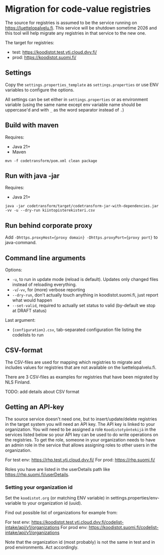 # Migration for code-value registries

The source for registries is assumed to be the service running on https://luettelopalvelu.fi.
This service will be shutdown sometime 2026 and this tool will help migrate any registries in that service to the new one.

The target for registries:
- test: https://koodistot.test.yti.cloud.dvv.fi/
- prod: https://koodistot.suomi.fi/

## Settings

Copy the `settings.properties_template` as `settings.properties` or use ENV variables to configure the options.

All settings can be set either in `settings.properties` or as environment variable (using the same name except env variable name should be uppercase'd and with `_` as the word separator instead of `.`)

## Build with maven

Requires:
- Java 21+
- Maven

`mvn -f codetransform/pom.xml clean package`

## Run with java -jar

Requires:
- Java 21+

`java -jar codetransform/target/codetransform-jar-with-dependencies.jar -vv -u --dry-run kiintopisterekisteri.csv`

## Run behind corporate proxy

Add `-Dhttps.proxyHost={proxy domain} -Dhttps.proxyPort={proxy port}` to java-command.

## Command line arguments

Options:
* `-u`, to run in update mode (reload is default). Updates only changed files instead of reloading everything.
* `-v`/`-vv`, for (more) verbose reporting
* `--dry-run`, don't actually touch anything in koodistot.suomi.fi, just report what would happen
* `--set-valid`, required to actually set status to valid (by-default we stop at DRAFT status)

Last argument:
* `{configuration}.csv`, tab-separated configuration file listing the codelists to run

## CSV-format

The CSV-files are used for mapping which registries to migrate and includes values for registries that are not available on the luettelopalvelu.fi.

There are 3 CSV-files as examples for registries that have been migrated by NLS Finland.

TODO: add details about CSV format

## Getting an API-key

The source service doesn't need one, but to insert/update/delete registries in the target system you will need an API key. The API key is linked to your organization. You will need to be assigned a role `Koodistotyöntekijä` in the services listed below so your API key can be used to do write operations on the registries. To get the role, someone in your organization needs to have an admin role in the service that allows assigning roles to other users in the organization.

For test env: https://rhp.test.yti.cloud.dvv.fi/
For prod: https://rhp.suomi.fi/

Roles you have are listed in the userDetails path like https://rhp.suomi.fi/userDetails.

### Setting your organization id

Set the `koodistot.org` (or matching ENV variable) in settings.properties/env-variable to your organization id (uuid).

Find out possible list of organizations for example from:

For test env: https://koodistot.test.yti.cloud.dvv.fi/codelist-intake/api/v1/organizations
For prod env: https://koodistot.suomi.fi/codelist-intake/api/v1/organizations

Note that the organization id (most probably) is not the same in test and in prod environments. Act accordingly.

